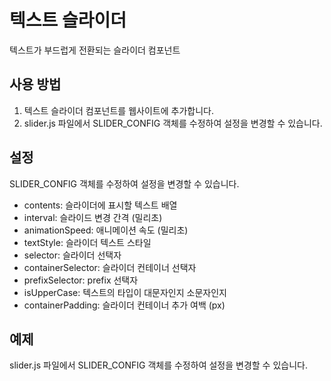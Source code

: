 # 텍스트 슬라이더

텍스트가 부드럽게 전환되는 슬라이더 컴포넌트

## 사용 방법

1. 텍스트 슬라이더 컴포넌트를 웹사이트에 추가합니다.
2. slider.js 파일에서 SLIDER_CONFIG 객체를 수정하여 설정을 변경할 수 있습니다.

## 설정

SLIDER_CONFIG 객체를 수정하여 설정을 변경할 수 있습니다.

- contents: 슬라이더에 표시할 텍스트 배열
- interval: 슬라이드 변경 간격 (밀리초)
- animationSpeed: 애니메이션 속도 (밀리초)
- textStyle: 슬라이더 텍스트 스타일
- selector: 슬라이더 선택자
- containerSelector: 슬라이더 컨테이너 선택자
- prefixSelector: prefix 선택자
- isUpperCase: 텍스트의 타입이 대문자인지 소문자인지
- containerPadding: 슬라이더 컨테이너 추가 여백 (px)

## 예제

slider.js 파일에서 SLIDER_CONFIG 객체를 수정하여 설정을 변경할 수 있습니다.
